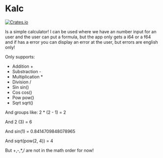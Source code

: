 # Kalc

[![Crates.io](https://img.shields.io/crates/v/kalc.svg)](https://crates.io/crates/kalc)

Is a simple calculator!
I can be used where we have an number input for an user and the user can put a formula,
but the app only gets a i64 or a f64 and if has a error you can display an error at the user,
but errors are english only!

Only supports:

- Addition +
- Substraction -
- Multiplication *
- Division /
- Sin sin()
- Cos cos()
- Pow pow()
- Sqrt sqrt() 

And groups like: 2 * (2 - 1) = 2

And 2 (3) = 6

And sin(1) = 0.8414709848078965

And sqrt(pow(2, 4)) = 4

But +,-,*,/ are not in the math order for now!